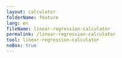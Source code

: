 ```yaml
---
layout: calculator
folderName: feature
lang: en
fileName: linear-regression-calculator
permalink: /linear-regression-calculator
tool: linear-regression-calculator
noBox: true
---
```

